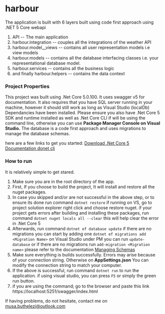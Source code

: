 # harbour
The application is built with 6 layers
built using code first approach
using .NET 5 Core webapi

1. API -- The main application
2. harbour.integration -- couples all the integrations of the weather API
3. harbour.model__views -- contains all user representation models i.e view models
4. harbour.models -- contains all the database interfacing classes i.e. your representational database model.
5. harbour.services -- contains all the business logic
6. and finally harbour.helpers -- contains the data context

### Project Properties
This project was built using .Net Core 5.0.100. 
It uses swagger v5 for documentation.
It also requires that you have SQL server running in your machine, however it should still work as long as Visual Studio (localDb) Dependancies have been installed.
Please ensure you also have .Net Core 5 SDK and runtime installed as well as .Net Core CLI if will be using the command line, otherwise you can use **Package Manager Console on Visual Studio.**
The database is a code first approach and uses migrations to manage the database schemas.

here are a few links to get you started:
[Download .Net Core 5](https://dotnet.microsoft.com/download)
[Documentation donet cli](https://docs.microsoft.com/en-us/dotnet/core/tools/dotnet-tool-install)

### How to run
It is relatively simple to get stared.
1. Make sure you are in the root directory of the app.
2. First, If you choose to build the project, It will install and restore all the nuget packages.
3. In case you skipped and/or are not successful in the above step, or to ensure its done run command `dotnet restore` if running on VS, go to project solution explorer right click and choose restore nuget. if your project gets errors after building and installing these packages, run command `dotnet nuget locals all --clear` this will help clear the error in .Net Core 5
4. Afterwards, run command `dotnet ef database update` if there are no migrations you can start by adding one `dotnet ef migrations add <Migration Name>`
on Visual Studio under PM you can run `update-database` or if there are no migrations run `add-migration <Migration name>`
please refer to the documentation [Managing Schemas](https://docs.microsoft.com/en-us/ef/core/managing-schemas/migrations/?tabs=vs)
5. Make sure everything is builds successfully. Errors may arise because of your connection string. Otherwise on **AppSettings.json** You can modify the connection string to match your computer.
6. If the above is successful, run command `dotnet run` to run the application. if using visual studio, you can press `F5` or simply the green run button.
7. if you are using the command; go to the browser and paste this link https://localhost:5251/swagger/index.html


If having problems, do not hesitate, contact me on musa.buthelezi@outlook.com

 

